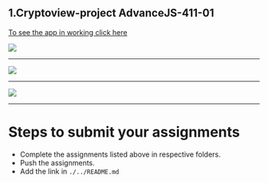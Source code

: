 ## 1.Cryptoview-project AdvanceJS-411-01

[To see the app in working click here](https://aayusharyan.github.io/cryptoview-project/)

![](./image/crypto-1.png)

 <hr>
 
![](./image/crypto-2.png)
 
  <hr>
  
![](./image/crypto-3.png)

 <hr>

 # Steps to submit your assignments

- Complete the assignments listed above in respective folders.
- Push the assignments.
- Add the link in ```./../README.md``` 
